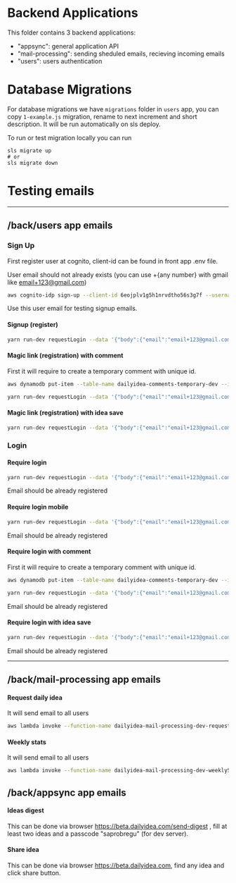 # Backend Applications

This folder contains 3 backend applications:

- "appsync": general application API
- "mail-processing": sending sheduled emails, recieving incoming emails
- "users": users authentication


# Database Migrations

For database migrations we have `migrations` folder in `users` app,
you can copy `1-example.js` migration, rename to next increment and short
description. It will be run automatically on sls deploy.

To run or test migration locally you can run
```
sls migrate up
# or
sls migrate down
```


# Testing emails

---

## /back/users app emails

### Sign Up

First register user at cognito, client-id can be found in front app .env file.

User email should not already exists (you can use +{any number} with gmail like email+123@gmail.com)

```bash
aws cognito-idp sign-up --client-id 6eojplv1g5h1nrvdtho56s3g7f --username email+123@gmail.com --password PASSWORD --user-attributes Name="name",Value="John Doe"
```
Use this user email for testing signup emails.

#### Signup (register)

```bash
yarn run-dev requestLogin --data '{"body":{"email":"email+123@gmail.com"}}'
```

#### Magic link (registration) with comment

First it will require to create a temporary comment with unique id.

```bash
aws dynamodb put-item --table-name dailyidea-comments-temporary-dev --item '{"commentId":{"S":"someuniqid123"},"userId":{"S":"23926672-711f-4def-a496-53c7210013e2"},"body":{"S":"Comment body"},"ideaId":{"S":"0e6f1e3e-7b2f-4174-abcf-84e6038ee619"},"ideaName":{"S":"Some idea"},"ideaOwnerId":{"S":"23926672-711f-4def-a496-53c7210013e2"}}'
```

```bash
yarn run-dev requestLogin --data '{"body":{"email":"email+123@gmail.com","commentId":"someuniqid123"}}'
```

#### Magic link (registration) with idea save

```bash
yarn run-dev requestLogin --data '{"body":{"email":"email+123@gmail.com","ideaToSaveId":"0e6f1e3e-7b2f-4174-abcf-84e6038ee619"}}'
```


### Login

#### Require login

```bash
yarn run-dev requestLogin --data '{"body":{"email":"email+123@gmail.com"}}'
```
Email should be already registered

#### Require login mobile

```bash
yarn run-dev requestLogin --data '{"body":{"email":"email+123@gmail.com","isMobile":true}}'
```
Email should be already registered


#### Require login with comment

First it will require to create a temporary comment with unique id.

```bash
aws dynamodb put-item --table-name dailyidea-comments-temporary-dev --item '{"commentId":{"S":"someuniqid123"},"userId":{"S":"23926672-711f-4def-a496-53c7210013e2"},"body":{"S":"Comment body"},"ideaId":{"S":"0e6f1e3e-7b2f-4174-abcf-84e6038ee619"},"ideaName":{"S":"Some idea"},"ideaOwnerId":{"S":"23926672-711f-4def-a496-53c7210013e2"}}'
```

```bash
yarn run-dev requestLogin --data '{"body":{"email":"email+123@gmail.com","commentId":"someuniqid123"}}'
```
Email should be already registered


#### Require login with idea save

```bash
yarn run-dev requestLogin --data '{"body":{"email":"email+123@gmail.com","ideaToSaveId":"0e6f1e3e-7b2f-4174-abcf-84e6038ee619"}}'
```
Email should be already registered

---

## /back/mail-processing app emails

#### Request daily idea

It will send email to all users

```bash
aws lambda invoke --function-name dailyidea-mail-processing-dev-requestIdeasMail t.txt
```

#### Weekly stats

It will send email to all users

```bash
aws lambda invoke --function-name dailyidea-mail-processing-dev-weeklyStats t.txt
```

## /back/appsync app emails


#### Ideas digest

This can be done via browser https://beta.dailyidea.com/send-digest , fill at least two ideas and a passcode "saprobregu" (for dev server).


#### Share idea

This can be done via browser https://beta.dailyidea.com, find any idea and click share button.

